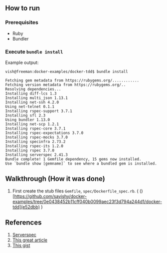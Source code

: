 ## How to run

### Prerequisites

* Ruby 
* Bundler

### Execute `bundle install`

Example output:

```
vish@freeman:docker-examples/docker-tdd$ bundle install

Fetching gem metadata from https://rubygems.org/............
Fetching version metadata from https://rubygems.org/..
Resolving dependencies...
Installing diff-lcs 1.3
Installing multi_json 1.13.1
Installing net-ssh 4.2.0
Using net-telnet 0.1.1
Installing rspec-support 3.7.1
Installing sfl 2.3
Using bundler 1.13.0
Installing net-scp 1.2.1
Installing rspec-core 3.7.1
Installing rspec-expectations 3.7.0
Installing rspec-mocks 3.7.0
Installing specinfra 2.73.2
Installing rspec-its 1.2.0
Installing rspec 3.7.0
Installing serverspec 2.41.3
Bundle complete! 1 Gemfile dependency, 15 gems now installed.
Use `bundle show [gemname]` to see where a bundled gem is installed.
```

## Walkthrough (How it was done)

1. First create the stub files `Gemfile`, `spec/Dockerfile_spec.rb`. ( ()[https://github.com/savishy/docker-examples/tree/0e0438452b11cff040b0099aec23f3d794a244d1/docker-tdd](e52dbb) ) 


## References

1. [Serverspec](http://serverspec.org/)
1. [This great article](https://medium.com/@jesseadametz/test-driven-development-for-your-dockerfiles-350d4d415df7)
1. [This gist](https://gist.github.com/jadametz/f131def1253bbfe6f2d5ef975c20b768#file-docker-serverspec-tree)
